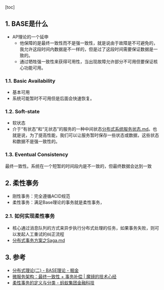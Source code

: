 [toc]
 

## 1. BASE是什么
- AP理论的一个延申
    - 他保障的是最终一致性而不是强一致性，就是说由于故障是不可避免的，我允许这段时间内数据是不一样的，但是过了这段时间需要保证数据是一致的。
    - 通过牺牲强一致性来获得可用性，当出现故障允许部分不可用但要保证核心功能可用。
### 1.1. Basic Availability
- 基本可用
- 系统可能暂时不可用但是后面会快速恢复。
### 1.2. Soft-state
- 软状态
- 介于“有状态”和“无状态”的服务的一种中间状态[分布式系统服务状态.md](分布式系统服务状态.md)。也就是说，为了提高性能，我们可以让服务暂时保存一些状态或数据，这些状态和数据不是强一致性的。
### 1.3. Eventual Consistency
最终一致性。系统在一个短暂的时间段内是不一致的，但最终数据会达到一致



## 2. 柔性事务
- 刚性事务：完全遵循ACID规范
- 柔性事务：满足Base理论的事务就是柔性事务，
### 2.1. 如何实现柔性事务
- 核心通过消息队列的方式来异步执行分布式处理的任务，如果事务失败，则可以发起人工重试的纠正流程
- [分布式事务方案之Saga.md](分布式事务/分布式事务方案之Saga.md)

## 3. 参考
- [分布式理论\(二\) \- BASE理论 \- 掘金](https://juejin.im/post/5b2663fcf265da59a401e6f8)
- [微服务架构：最终一致性 \+ 事务补偿 \| 魔镜的技术心经](https://qinnnyul.github.io/2018/09/01/distributed-tx-solutions/)
- [柔性事务的定义与分类 \- 蚂蚁集团金融科技](https://tech.antfin.com/docs/2/69656)